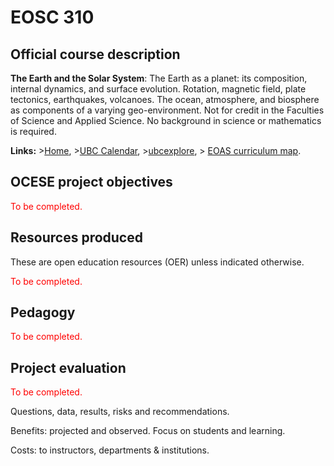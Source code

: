 # EOSC 310

## Official course description

**The Earth and the Solar System**: The Earth as a planet: its composition, internal dynamics, and surface evolution. Rotation, magnetic field, plate tectonics, earthquakes, volcanoes. The ocean, atmosphere, and biosphere as components of a varying geo-environment. Not for credit in the Faculties of Science and Applied Science. No background in science or mathematics is required.

**Links:**
\>[Home](https://www.eoas.ubc.ca/academics/courses/eosc310),
\>[UBC Calendar](https://courses.students.ubc.ca/cs/courseschedule?pname=subjarea&tname=subj-course&dept=EOSC&course=310),
\>[ubcexplore](https://ubcexplorer.io/course/EOSC/310),
\> [EOAS curriculum map](https://www.eoas.ubc.ca/~quest/eoas-only.html).

## OCESE project objectives

<span style="color:red">To be completed.</span>

## Resources produced

These are open education resources (OER) unless indicated otherwise.

<span style="color:red">To be completed.</span>

## Pedagogy

<span style="color:red">To be completed.</span>

## Project evaluation

<span style="color:red">To be completed.</span>

Questions, data, results, risks and recommendations.

Benefits: projected and observed. Focus on students and learning.

Costs: to instructors, departments & institutions.